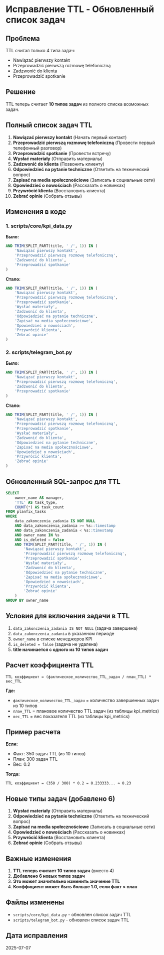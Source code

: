 # Исправление TTL - Обновленный список задач

## Проблема
TTL считал только 4 типа задач:
- Nawiązać pierwszy kontakt
- Przeprowadzić pierwszą rozmowę telefoniczną
- Zadzwonić do klienta
- Przeprowadzić spotkanie

## Решение
TTL теперь считает **10 типов задач** из полного списка возможных задач.

## Полный список задач TTL

1. **Nawiązać pierwszy kontakt** (Начать первый контакт)
2. **Przeprowadzić pierwszą rozmowę telefoniczną** (Провести первый телефонный разговор)
3. **Przeprowadzić spotkanie** (Провести встречу)
4. **Wysłać materiały** (Отправить материалы)
5. **Zadzwonić do klienta** (Позвонить клиенту)
6. **Odpowiedzieć na pytanie techniczne** (Ответить на технический вопрос)
7. **Zapisać na media społecznościowe** (Записать в социальные сети)
8. **Opowiedzieć o nowościach** (Рассказать о новинках)
9. **Przywrócić klienta** (Восстановить клиента)
10. **Zebrać opinie** (Собрать отзывы)

## Изменения в коде

### 1. scripts/core/kpi_data.py
**Было:**
```sql
AND TRIM(SPLIT_PART(title, ' /', 1)) IN (
    'Nawiązać pierwszy kontakt',
    'Przeprowadzić pierwszą rozmowę telefoniczną',
    'Zadzwonić do klienta',
    'Przeprowadzić spotkanie'
)
```

**Стало:**
```sql
AND TRIM(SPLIT_PART(title, ' /', 1)) IN (
    'Nawiązać pierwszy kontakt',
    'Przeprowadzić pierwszą rozmowę telefoniczną',
    'Przeprowadzić spotkanie',
    'Wysłać materiały',
    'Zadzwonić do klienta',
    'Odpowiedzieć na pytanie techniczne',
    'Zapisać na media społecznościowe',
    'Opowiedzieć o nowościach',
    'Przywrócić klienta',
    'Zebrać opinie'
)
```

### 2. scripts/telegram_bot.py
**Было:**
```sql
AND TRIM(SPLIT_PART(title, ' /', 1)) IN (
    'Nawiązać pierwszy kontakt',
    'Przeprowadzić pierwszą rozmowę telefoniczną',
    'Zadzwonić do klienta',
    'Przeprowadzić spotkanie'
)
```

**Стало:**
```sql
AND TRIM(SPLIT_PART(title, ' /', 1)) IN (
    'Nawiązać pierwszy kontakt',
    'Przeprowadzić pierwszą rozmowę telefoniczną',
    'Przeprowadzić spotkanie',
    'Wysłać materiały',
    'Zadzwonić do klienta',
    'Odpowiedzieć na pytanie techniczne',
    'Zapisać na media społecznościowe',
    'Opowiedzieć o nowościach',
    'Przywrócić klienta',
    'Zebrać opinie'
)
```

## Обновленный SQL-запрос для TTL

```sql
SELECT
    owner_name AS manager,
    'TTL' AS task_type,
    COUNT(*) AS task_count
FROM planfix_tasks
WHERE
    data_zakonczenia_zadania IS NOT NULL
    AND data_zakonczenia_zadania >= %s::timestamp
    AND data_zakonczenia_zadania < %s::timestamp
    AND owner_name IN %s
    AND is_deleted = false
    AND TRIM(SPLIT_PART(title, ' /', 1)) IN (
        'Nawiązać pierwszy kontakt',
        'Przeprowadzić pierwszą rozmowę telefoniczną',
        'Przeprowadzić spotkanie',
        'Wysłać materiały',
        'Zadzwonić do klienta',
        'Odpowiedzieć na pytanie techniczne',
        'Zapisać na media społecznościowe',
        'Opowiedzieć o nowościach',
        'Przywrócić klienta',
        'Zebrać opinie'
    )
GROUP BY owner_name
```

## Условия для включения задачи в TTL

1. `data_zakonczenia_zadania IS NOT NULL` (задача завершена)
2. `data_zakonczenia_zadania` в указанном периоде
3. `owner_name` в списке менеджеров KPI
4. `is_deleted = false` (задача не удалена)
5. **title начинается с одного из 10 типов задач**

## Расчет коэффициента TTL

```
TTL коэффициент = (фактическое_количество_TTL_задач / план_TTL) * вес_TTL
```

**Где:**
- `фактическое_количество_TTL_задач` = количество завершенных задач из 10 типов
- `план_TTL` = плановое количество TTL задач (из таблицы kpi_metrics)
- `вес_TTL` = вес показателя TTL (из таблицы kpi_metrics)

## Пример расчета

**Если:**
- Факт: 350 задач TTL (из 10 типов)
- План: 300 задач TTL  
- Вес: 0.2

**Тогда:**
```
TTL коэффициент = (350 / 300) * 0.2 = 0.233333... ≈ 0.23
```

## Новые типы задач (добавлено 6)

1. **Wysłać materiały** (Отправить материалы)
2. **Odpowiedzieć na pytanie techniczne** (Ответить на технический вопрос)
3. **Zapisać na media społecznościowe** (Записать в социальные сети)
4. **Opowiedzieć o nowościach** (Рассказать о новинках)
5. **Przywrócić klienta** (Восстановить клиента)
6. **Zebrać opinie** (Собрать отзывы)

## Важные изменения

1. **TTL теперь считает 10 типов задач** (вместо 4)
2. **Добавлено 6 новых типов задач**
3. **Это может значительно изменить значение TTL**
4. **Коэффициент может быть больше 1.0, если факт > план**

## Файлы изменены

- `scripts/core/kpi_data.py` - обновлен список задач TTL
- `scripts/telegram_bot.py` - обновлен список задач TTL

## Дата исправления
2025-07-07 